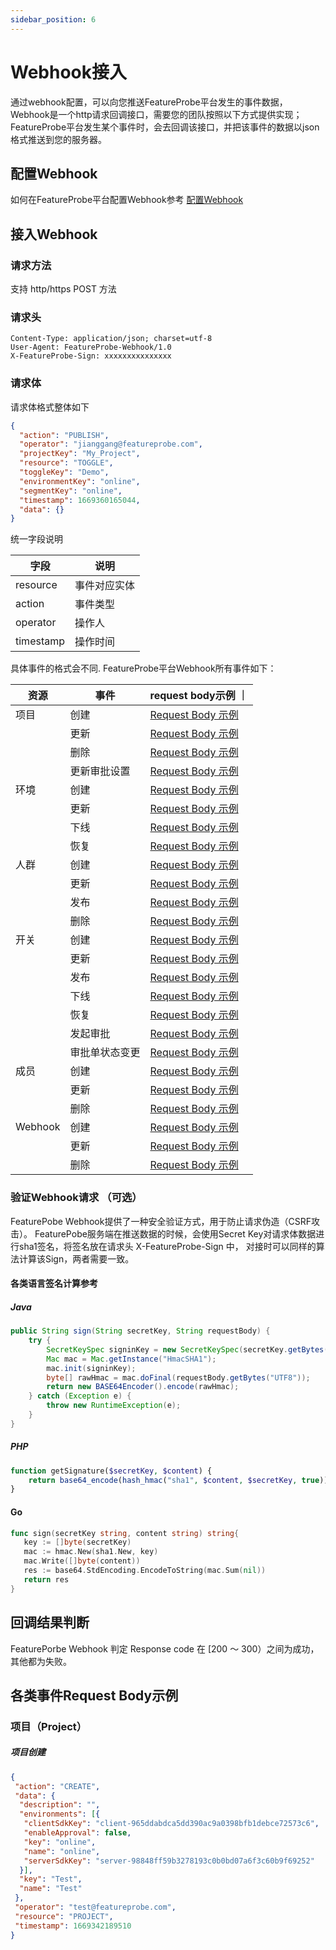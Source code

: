```yaml
---
sidebar_position: 6
---
```


# Webhook接入

通过webhook配置，可以向您推送FeatureProbe平台发生的事件数据，Webhook是一个http请求回调接口，需要您的团队按照以下方式提供实现；
FeatureProbe平台发生某个事件时，会去回调该接口，并把该事件的数据以json格式推送到您的服务器。

## 配置Webhook

如何在FeatureProbe平台配置Webhook参考 [配置Webhook](https://docs.featureprobe.io/zh-CN/how-to/platform/webhooks)

## 接入Webhook


### 请求方法

支持 http/https POST 方法

### 请求头

```text
Content-Type: application/json; charset=utf-8 
User-Agent: FeatureProbe-Webhook/1.0
X-FeatureProbe-Sign: xxxxxxxxxxxxxxx
```

### 请求体

请求体格式整体如下

```json
{
  "action": "PUBLISH",
  "operator": "jianggang@featureprobe.com",
  "projectKey": "My_Project",
  "resource": "TOGGLE",
  "toggleKey": "Demo",
  "environmentKey": "online",
  "segmentKey": "online",
  "timestamp": 1669360165044,
  "data": {}
}
```

统一字段说明

| 字段             | 说明              |
|----------------|-----------------|
| resource       | 事件对应实体          |
| action         | 事件类型            |
| operator       | 操作人             |
| timestamp      | 操作时间            |


具体事件的格式会不同. FeatureProbe平台Webhook所有事件如下：

| 资源      | 事件  | request body示例 ｜                                    
|---------|-----|-----------------------------------------------------|
| 项目      | 创建  | [Request Body 示例](#项目创建)                                |
|         | 更新  | [Request Body 示例](#project_update)                  |
|         | 删除  | [Request Body 示例](#project_delete)                  | 
|         | 更新审批设置 | [Request Body 示例](#project_update_approval_settings) |
| 环境      | 创建  | [Request Body 示例](#environment_create)              |
|         | 更新 | [Request Body 示例](#environment_update)              |
|         | 下线 | [Request Body 示例](#environment_offline)             |
|         | 恢复 | [Request Body 示例](#environment_restore)             |
| 人群      | 创建 | [Request Body 示例](#segment_create)                  |
|         | 更新 | [Request Body 示例](#segment_update)                  |
|         | 发布 | [Request Body 示例](#segment_publish)                 |
|         | 删除 | [Request Body 示例](#segment_delete)                  |
| 开关      | 创建 | [Request Body 示例](#toggle_create)                   |
|         | 更新 | [Request Body 示例](#toggle_update)                   |
|         | 发布 | [Request Body 示例](#toggle_publish)                  |
|         | 下线 | [Request Body 示例](#toggle_offline)                  |
|         | 恢复 | [Request Body 示例](#toggle_restore)                  |
|         | 发起审批 | [Request Body 示例](#toggle_approval)                 |
|         | 审批单状态变更 | [Request Body 示例](#toggle_update_approval)          |
| 成员      | 创建 | [Request Body 示例](#member_create)                   |
|         | 更新 | [Request Body 示例](#member_update)                   |
|         | 删除 | [Request Body 示例](#member_delete)                   |
| Webhook | 创建 | [Request Body 示例](#webhook_create)                  |
|         | 更新 | [Request Body 示例](#webhook_update)                  |
|         | 删除 | [Request Body 示例](#webhook_delete)                  |


### 验证Webhook请求 （可选）

FeaturePobe Webhook提供了一种安全验证方式，用于防止请求伪造（CSRF攻击）。
FeaturePobe服务端在推送数据的时候，会使用Secret Key对请求体数据进行sha1签名，将签名放在请求头 X-FeatureProbe-Sign 中，
对接时可以同样的算法计算该Sign，两者需要一致。


#### 各类语言签名计算参考


##### Java
```java
public String sign(String secretKey, String requestBody) {
    try {
        SecretKeySpec signinKey = new SecretKeySpec(secretKey.getBytes(), "HmacSHA1");
        Mac mac = Mac.getInstance("HmacSHA1");
        mac.init(signinKey);
        byte[] rawHmac = mac.doFinal(requestBody.getBytes("UTF8"));
        return new BASE64Encoder().encode(rawHmac);
    } catch (Exception e) {
        throw new RuntimeException(e);
    }
}
```

##### PHP
```php
function getSignature($secretKey, $content) {
    return base64_encode(hash_hmac("sha1", $content, $secretKey, true));
}
```

#### Go
```go
func sign(secretKey string, content string) string{
   key := []byte(secretKey)
   mac := hmac.New(sha1.New, key)
   mac.Write([]byte(content))
   res := base64.StdEncoding.EncodeToString(mac.Sum(nil))
   return res
}
```

## 回调结果判断

FeaturePorbe Webhook 判定 Response code 在 [200 ～ 300）之间为成功，其他都为失败。

## 各类事件Request Body示例

### 项目（Project）

##### 项目创建
```json
{
 "action": "CREATE",
 "data": {
  "description": "",
  "environments": [{
   "clientSdkKey": "client-965ddabdca5dd390ac9a0398bfb1debce72573c6",
   "enableApproval": false,
   "key": "online",
   "name": "online",
   "serverSdkKey": "server-98848ff59b3278193c0b0bd07a6f3c60b9f69252"
  }],
  "key": "Test",
  "name": "Test"
 },
 "operator": "test@featureprobe.com",
 "resource": "PROJECT",
 "timestamp": 1669342189510
}
```